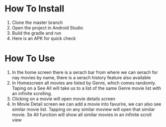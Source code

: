 # How To Install
1. Clone the master branch
2. Open the project in Android Studio
3. Build the gradle and run
4. Here is an APK for quick check


# How To Use
1. In the home screen there is a serach bar from where we can serach for nay movies by name, there is a serach history feature also available
2. In Homescreen all movies are listed by Genre, which comes randomly. Taping on a See All will take us to a list of the same Genre movie list with an infinite scrolling.
3. Clicking on a movie will open movie details screen
4. In Movie Detail screen we can add a movie into favurire, we can also see similar movie list. Tapping on any similar moview will open that similar movie. Se All function will show all similar movies in an infinite scroll view
